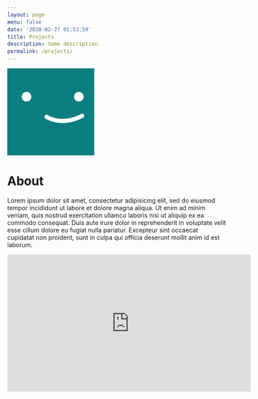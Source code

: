 ```yaml
---
layout: page
menu: false
date: '2020-02-27 01:53:59'
title: Projects
description: Some description.
permalink: /projects/
---
```


<img class="img-rounded" src="/assets/img/uploads/profile.png" alt="Thomas A. Anderson" width="200">

# About

Lorem ipsum dolor sit amet, consectetur adipisicing elit, sed do eiusmod
tempor incididunt ut labore et dolore magna aliqua. Ut enim ad minim veniam,
quis nostrud exercitation ullamco laboris nisi ut aliquip ex ea commodo
consequat. Duis aute irure dolor in reprehenderit in voluptate velit esse
cillum dolore eu fugiat nulla pariatur. Excepteur sint occaecat cupidatat non
proident, sunt in culpa qui officia deserunt mollit anim id est laborum.

<meta
  http-equiv="Content-Security-Policy"
  content="default-src 'self'; img-src https://*; child-src 'none';" />


<iframe width="560" height="315" src="https://www.youtube.com/embed/itb_ErOLqjk?si=w-6nuJb7stO2JNoW" title="YouTube video player" frameborder="0" allow="accelerometer; autoplay; clipboard-write; encrypted-media; gyroscope; picture-in-picture; web-share" referrerpolicy="strict-origin-when-cross-origin" allowfullscreen></iframe>

